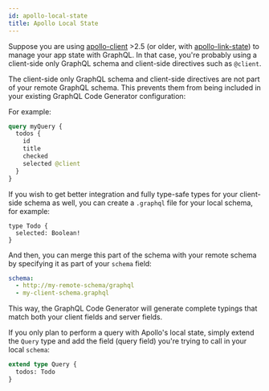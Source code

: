 ```yaml
---
id: apollo-local-state
title: Apollo Local State
---
```


Suppose you are using [apollo-client](https://apollographql.com/docs/react/v2/data/local-state) >2.5 (or older, with [apollo-link-state](https://apollographql.com/docs/link/links/state.html)) to manage your app state with GraphQL. In that case, you're probably using a client-side only GraphQL schema and client-side directives such as `@client`.

The client-side only GraphQL schema and client-side directives are not part of your remote GraphQL schema.
This prevents them from being included in your existing GraphQL Code Generator configuration:

For example:

```graphql
query myQuery {
  todos {
    id
    title
    checked
    selected @client
  }
}
```

If you wish to get better integration and fully type-safe types for your client-side schema as well, you can create a `.graphql` file for your local schema, for example:

```gql
type Todo {
  selected: Boolean!
}
```

And then, you can merge this part of the schema with your remote schema by specifying it as part of your `schema` field:

```yml
schema:
  - http://my-remote-schema/graphql
  - my-client-schema.graphql
```

This way, the GraphQL Code Generator will generate complete typings that match both your client fields and server fields.

If you only plan to perform a query with Apollo's local state, simply extend the `Query` type and add the field (query field) you're trying to call in your local `schema`:

```graphql
extend type Query {
  todos: Todo
}
```
